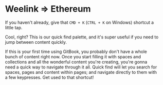 # Weelink => Ethereum

If you haven't already, give that `CMD + K` (`CTRL + K` on Windows) shortcut a little tap.

Cool, right? This is our quick find palette, and it's super useful if you need to jump between content quickly.

If this is your first time using GitBook, you probably don't have a whole bunch of content right now. Once you start filling it with spaces and collections and all the wonderful content you're creating, you're gonna need a quick way to navigate through it all. Quick find will let you search for spaces, pages and content within pages; and navigate directly to them with a few keypresses. Get used to that shortcut!
